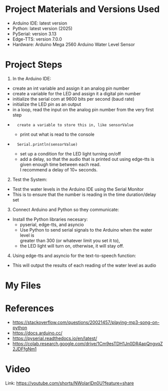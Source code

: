 # Project Materials and Versions Used

- 	Arduino IDE: latest version
-   Python: latest version (2025)
-   PySerial: version 3.13
-   Edge-TTS: version 7.0.0
-   Hardware: Arduino Mega 2560
		          Arduino Water Level Sensor


# Project Steps

1. In the Arduino IDE:
  * create an int variable and assign it an analog pin number
  * create a variable for the LED and assign it a digital pin number
  * initialize the serial com at 9600 bits per second (baud rate)
  * initialize the LED pin as an output
  * in a loop, read the input on the analog pin number from the very first step
-       create a variable to store this in, like sensorValue
  * print out what is read to the console
-       Serial.println(sensorValue)
  * set up a condition for the LED light turning on/off
  * add a delay, so that the audio that is printed out using edge-tts</b> is given enough time between each read.</br> I recommend a delay of 10+ seconds.

2. Test the System:
  * Test the water levels in the Arduino IDE using the Serial Monitor
  * This is to ensure that the number is reading in the time duration/delay set
  
3. Connect Arduino and Python so they communicate:
- Install the Python libraries necesary:
  * pyserial, edge-tts, and asyncio
  * Use Python to send serial signals to the Arduino when the water level is </br> greater than 300 (or whatever limit you set it to),
  * the LED light will turn on, otherwise, it will stay off.

4. Using edge-tts and asyncio for the text-to-speech function:
-   This will output the results of each reading of the water level as audio

# My Files


# References
- https://stackoverflow.com/questions/20021457/playing-mp3-song-on-python
- https://docs.arduino.cc/
- https://pyserial.readthedocs.io/en/latest/
- https://colab.research.google.com/drive/1Cm9esTDH1Jn0DR4apQngvqZ2JDFfgNm1

# Video 
Link: https://youtube.com/shorts/NWoIarIDn0U?feature=share


